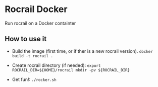 # Rocrail Docker
Run rocrail on a Docker containter

## How to use it

*  Build the image (first time, or if ther is a new rocrail version).
`
   docker build -t rocrail .
`
*  Create rocrail directory (if needed):
`
   export ROCRAIL_DIR=${HOME}/rocrail
   mkdir -pv ${ROCRAIL_DIR}
`

* Get fun!:
`
   ./rocker.sh
`
